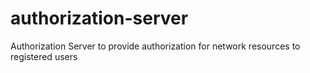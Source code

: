 # authorization-server
Authorization Server to provide authorization for network resources to registered users

